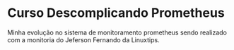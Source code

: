 # Curso Descomplicando Prometheus

Minha evolução no sistema de monitoramento prometheus sendo realizado com a 
monitoria do Jeferson Fernando da Linuxtips.

